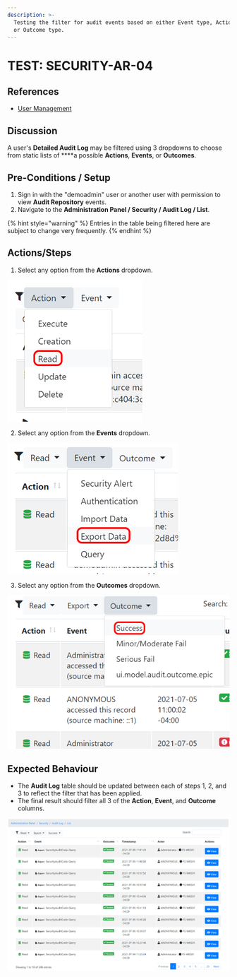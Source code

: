 ```yaml
---
description: >-
  Testing the filter for audit events based on either Event type, Action type,
  or Outcome type.
---
```


# TEST: SECURITY-AR-04

## References

* [User Management](../../../../../operations/security-administration/user-management.md)

## Discussion

A user's **Detailed Audit Log** may be filtered using 3 dropdowns to choose from static lists of ****a possible **Actions**, **Events**, or **Outcomes**.

## Pre-Conditions / Setup

1. Sign in with the "demoadmin" user or another user with permission to view **Audit Repository** events.
2. Navigate to the **Administration Panel / Security / Audit Log / List**.

{% hint style="warning" %}
Entries in the table being filtered here are subject to change very frequently.
{% endhint %}

## Actions/Steps

1. Select any option from the **Actions** dropdown.

![](../../../../../../.gitbook/assets/image%20%28314%29.png)

2. Select any option from the **Events** dropdown.

![](../../../../../../.gitbook/assets/image%20%28301%29.png)

3. Select any option from the **Outcomes** dropdown.

![](../../../../../../.gitbook/assets/image%20%28294%29.png)

## Expected Behaviour

* The **Audit Log** table should be updated between each of steps 1, 2, and 3 to reflect the filter that has been applied.
* The final result should filter all 3 of the **Action**, **Event**, and **Outcome** columns. 

![](../../../../../../.gitbook/assets/image%20%28357%29.png)

